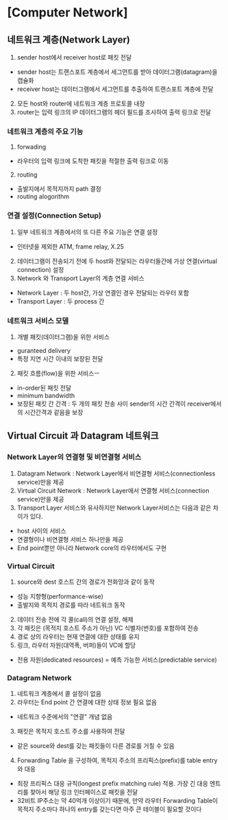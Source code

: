 # [Computer Network] 

## 네트워크 계층(Network Layer)
1. sender host에서 receiver host로 패킷 전달
- sender host는 트랜스포트 계층에서 세그먼트를 받아 데이터그램(datagram)을 캡슐화
- receiver host는 데이터그램에서 세그먼트를 추출하여 트랜스포트 계층에 전달
2. 모든 host와 router에 네트워크 계층 프로토콜 내장
3. router는 입력 링크의 IP 데이터그램의 헤더 필드를 조사하여 출력 링크로 전달

### 네트워크 계층의 주요 기능
1. forwading
- 라우터의 입력 링크에 도착한 패킷을 적절한 출력 링크로 이동
2. routing
- 출발지에서 목적지까지 path 결정
- routing alogorithm

### 연결 설정(Connection Setup)
1. 일부 네트워크 계층에서의 또 다른 주요 기능은 연결 설정
- 인터넷을 제외한 ATM, frame relay, X.25
2. 데이터그램이 전송되기 전에 두 host와 전달되는 라우터들간에 가상 연결(virtual connection) 설정
3. Network 와 Transport Layer의 계층 연결 서비스
- Network Layer : 두 host간, 가상 연결인 경우 전달되는 라우터 포함
- Transport Layer : 두 process 간

### 네트워크 서비스 모델
1. 개별 패킷(데이터그램)을 위한 서비스
- guranteed delivery 
- 특정 지연 시간 이내의 보장된 전달
2. 패킷 흐름(flow)을 위한 서비스ㅡ
- in-order된 패킷 전달
- minimum bandwidth
- 보장된 패킷 간 간격 : 두 개의 패킷 전송 사이 sender의 시간 간격이 receiver에서의 시간간격과 같음을 보장

## Virtual Circuit 과 Datagram 네트워크
### Network Layer의 연결형 및 비연결형 서비스
1. Datagram Network : Network Layer에서 비연결형 서비스(connectionless service)만을 제공
2. Virtual Circuit Network : Network Layer에서 연결형 서비스(connection service)만을 제공
3. Transport Layer 서비스와 유사하지만 Network Layer서비스는 다음과 같은 차이가 있다.
- host 사이의 서비스
- 연결형이나 비연결형 서비스 하나만을 제공
- End point뿐만 아니라 Network core의 라우터에서도 구현

### Virtual Circuit
1. source와 dest 호스트 간의 경로가 전화망과 같이 동작
- 성능 지향형(performance-wise)
- 출발지와 목적지 경로를 따라 네트워크 동작
2. 데이터 전송 전에 각 콜(call)의 연결 설정, 해제
3. 각 패킷은 (목적지 호스트 주소가 아닌) VC 식별자(번호)를 포함하여 전송
4. 경로 상의 라우터는 현재 연결에 대한 상태를 유지
5. 링크, 라우터 자원(대역폭, 버퍼)들이 VC에 할당
- 전용 자원(dedicated resources) = 예측 가능한 서비스(predictable service)

### Datagram Network
1. 네트워크 계층에서 콜 설정이 없음
2. 라우터는 End point 간 연결에 대한 상태 정보 필요 없음
- 네트워크 수준에서의 "연결" 개념 없음
3. 패킷은 목적지 호스트 주소를 사용하여 전달
- 같은 source와 dest를 갖는 패킷들이 다른 경로를 거칠 수 있음
4. Forwarding Table 을 구성하여, 목적지 주소의 프리픽스(prefix)를 table entry와 대응
- 최장 프리픽스 대응 규칙(longest prefix matching rule) 적용. 가장 긴 대응 엔트리를 찾아서 해당 링크 인터페이스로 패킷을 전달
- 32비트 IP주소는 약 40억개 이상이기 때문에, 만약 라우터 Forwarding Table이 목적지 주소마다 하나의 entry를 갖는다면 아주 큰 테이블이 필요할 것이다





